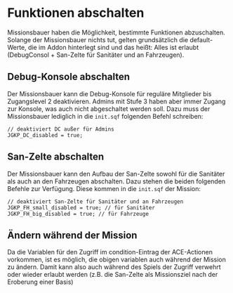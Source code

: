 # Funktionen abschalten

Missionsbauer haben die Möglichkeit, bestimmte Funktionen abzuschalten. Solange der Missionsbauer nichts tut, gelten grundsätzlich die default-Werte, die im Addon hinterlegt sind und das heißt: Alles ist erlaubt (DebugConsol + San-Zelte für Sanitäter und an Fahrzeugen).

## Debug-Konsole abschalten

Der Missionsbauer kann die Debug-Konsole für reguläre Mitglieder bis Zugangslevel 2 deaktivieren. Admins mit Stufe 3 haben aber immer Zugang zur Konsole, was auch nicht abgeschaltet werden soll. Dazu muss der Missionsbauer lediglich in die ``init.sqf`` folgenden Befehl schreiben:
```SQF
// deaktiviert DC außer für Admins
JGKP_DC_disabled = true;
```

## San-Zelte abschalten

Der Missionsbauer kann den Aufbau der San-Zelte sowohl für die Sanitäter als auch an den Fahrzeugen abschalten. Dazu stehen die beiden folgenden Befehle zur Verfügung. Diese kommen in die ``init.sqf`` der Mission:
```SQF
// deaktiviert San-Zelte für Sanitäter und an Fahrzeugen
JGKP_FH_small_disabled = true; // für Sanitäter
JGKP_FH_big_disabled = true; // für Fahrzeuge
```

## Ändern während der Mission

Da die Variablen für den Zugriff im condition-Eintrag der ACE-Actionen vorkommen, ist es möglich, die obigen variablen auch während der Mission zu ändern. Damit kann also auch während des Spiels der Zugriff verwehrt oder wieder erlaubt werden (z.B. die San-Zelte als Missionsziel nach der Eroberung einer Basis)

